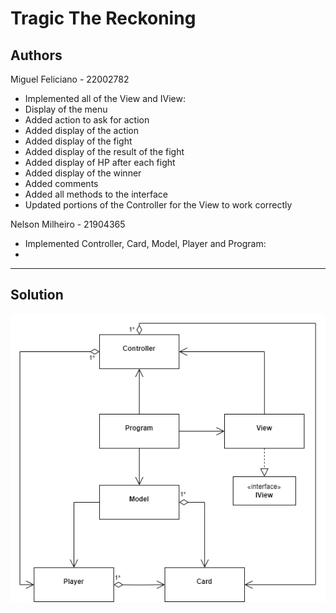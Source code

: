 # Tragic The Reckoning

## Authors

Miguel Feliciano - 22002782

- Implemented all of the View and IView:
- Display of the menu
- Added action to ask for action
- Added display of the action
- Added display of the fight
- Added display of the result of the fight
- Added display of HP after each fight
- Added display of the winner
- Added comments
- Added all methods to the interface
- Updated portions of the Controller for the View to work correctly

Nelson Milheiro - 21904365

- Implemented Controller, Card, Model, Player and Program:
- 


---

## Solution

![Alt text](Untitled%20Diagram.drawio%20(2).png)